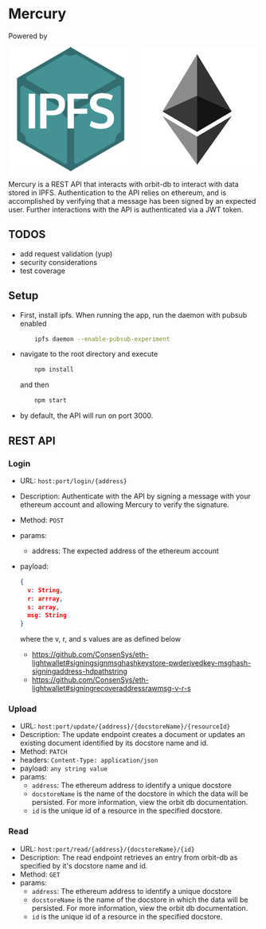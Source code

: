 # Mercury
Powered by
<div>
  <img src="https://github.com/driemworks/ipfs-ether-demo/blob/master/resources/ipfs-logo.png" width="250" height="250" >
  <img src="https://github.com/driemworks/ipfs-ether-demo/blob/master/resources/ethereum.jpg" width="250" height="250" />
</div>

Mercury is a REST API that interacts with orbit-db to interact with data stored in IPFS. Authentication to the API relies on ethereum, and is accomplished by verifying that a message has been signed by an expected user. Further interactions with the API is authenticated via a JWT token. 

## TODOS

- add request validation (yup)
- security considerations
- test coverage

## Setup

- First, install ipfs. When running the app, run the daemon with pubsub enabled

    ``` bash
        ipfs daemon --enable-pubsub-experiment
    ```

- navigate to the root directory and execute

    ``` bash
        npm install
    ```

    and then

    ``` bash
        npm start
    ```

- by default, the API will run on port 3000.

## REST API

### Login

- URL: `host:port/login/{address}`
- Description: Authenticate with the API by signing a message with your ethereum account and allowing Mercury to verify the signature.
- Method: `POST`
- params:
  - address: The expected address of the ethereum account
- payload:

  ``` json
  {
    v: String,
    r: arrray,
    s: array,
    msg: String
  }
  ```

  where the v, r, and s values are as defined below
  - https://github.com/ConsenSys/eth-lightwallet#signingsignmsghashkeystore-pwderivedkey-msghash-signingaddress-hdpathstring
  - https://github.com/ConsenSys/eth-lightwallet#signingrecoveraddressrawmsg-v-r-s

### Upload

- URL: `host:port/update/{address}/{docstoreName}/{resourceId}`
- Description: The update endpoint creates a document or updates an existing document identified by its docstore name and id.
- Method: `PATCH`
- headers: `Content-Type: application/json`
- payload: `any string value`
- params:
  - `address`: The ethereum address to identify a unique docstore 
  - `docstoreName` is the name of the docstore in which the data will be persisted. For more information, view the orbit db documentation.
  - `id` is the unique id of a resource in the specified docstore.

### Read

- URL: `host:port/read/{address}/{docstoreName}/{id}`
- Description: The read endpoint retrieves an entry from orbit-db as specified by it's docstore name and id.
- Method: `GET`
- params:
  - `address`: The ethereum address to identify a unique docstore
  - `docstoreName` is the name of the docstore in which the data will be persisted. For more information, view the orbit db documentation.
  - `id` is the unique id of a resource in the specified docstore.
